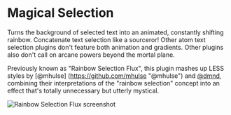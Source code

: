 # Magical Selection

Turns the background of selected text into an animated, constantly shifting rainbow. Concatenate text selection like a sourceror! Other atom text selection plugins don't feature both animation and gradients. Other plugins also don't call on arcane powers beyond the mortal plane.

Previously known as "Rainbow Selection Flux", this plugin mashes up LESS styles by [@mhulse]
(https://github.com/mhulse "@mhulse")
 and [@dmnd](https://github.com/dmnd), combining their interpretations of the "rainbow selection" concept into an effect that's totally unnecessary but utterly mystical.
 
![Rainbow Selection Flux screenshot](https://cloud.githubusercontent.com/assets/563233/17866287/d380b816-685a-11e6-8982-27b619ce1ff0.gif)
